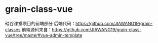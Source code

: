 # grain-class-vue
硅谷课堂项目的前端部分
后端代码：https://github.com/JIAWANG19/grain-classes
前端源码来自：https://github.com/JIAWANG19/grain-class-vue/tree/master#vue-admin-template